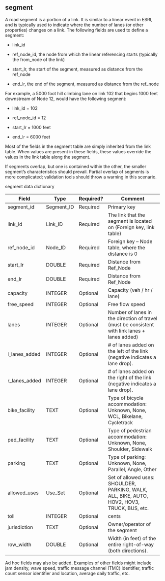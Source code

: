 ##	segment	

A road segment is a portion of a link. It is similar to a linear
event in ESRI, and is typically used to indicate where the number of
lanes (or other properties) changes on a link. The following fields are
used to define a segment:

  - link\_id

  - ref\_node_id, the node from which the linear referencing starts (typically the from_node of the link)

  - start\_lr, the start of the segment, measured as distance from
    the ref\_node

  - end\_lr, the end of the segment, measured as distance from the
    ref\_node

For example, a 5000 foot hill climbing lane on link 102 that begins 1000
feet downstream of Node 12, would have the following segment:

  - link\_id = 102

  - ref\_node_id = 12

  - start\_lr = 1000 feet

  - end\_lr = 6000 feet

Most of the fields in the segment table are simply inherited from
the link table. When values are present in these fields, these
values override the values in the link table along the segment.

If segments overlap, but one is contained within the other, the smaller
segment’s characteristics should prevail. Partial overlap of segments is
more complicated; validation tools should throw a warning in this
scenario.

segment data dictionary

| Field                                   | Type                 | Required? | Comment                                                                                                                                                                                                                          |
| --------------------------------------- | -------------------- | --------- | -------------------------------------------------------------------------------------------------------------------------------------------------------------------------------------------------------------------------------- |
| segment\_id                             | Segment\_ID          | Required  | Primary key                                                                                                                                                                                                                      |
| link_id | Link_ID             | Required  | The link that the segment is located on (Foreign key, link table)                                                                                                                                                         |
| ref\_node_id                               | Node\_ID             | Required  | Foreign key – Node table, where the distance is 0                                                                                                                                                                               |
| start\_lr                         | DOUBLE               | Required  | Distance from Ref\_Node                                                                                                                                                                                                          |
| end\_lr                           | DOUBLE               | Required  | Distance from Ref\_Node                                                                                                                                                                                                          |
| capacity                                | INTEGER              | Optional  | Capacity (veh / hr / lane)                                                                                                                                                                                                              |
| free_speed                               | INTEGER              | Optional  | Free flow speed                                                                                                                                                                                                                  |
| lanes			                              | INTEGER		            | Optional	| Number of lanes in the direction of travel (must be consistent with link lanes + lanes added) 	                                                                                                                                |
| l_lanes_added                           | INTEGER              | Optional  | # of lanes added on the left of the link (negative indicates a lane drop).                                                                                                                                                                                      |
| r_lanes_added                           | INTEGER              | Optional  | # of lanes added on the right of the link (negative indicates a lane drop).                                                                                                                                                                                      |
| bike_facility                            | TEXT                 | Optional  | Type of bicycle accommodation: Unknown, None, WCL, Bikelane, Cycletrack                                                                                                                                                          |
| ped_facility                             | TEXT                 | Optional  | Type of pedestrian accommodation: Unknown, None, Shoulder, Sidewalk                                                                                                                                                              |
| parking                                 | TEXT                 | Optional  | Type of parking: Unknown, None, Parallel, Angle, Other                                                                                                                                                                           |
| allowed\_uses                           | Use\_Set             | Optional  | Set of allowed uses: SHOULDER, PARKING, WALK, ALL, BIKE, AUTO, HOV2, HOV3, TRUCK, BUS, etc.                                                                                    |
| toll          | INTEGER       | Optional  | cents                                     |
| jurisdiction  | TEXT  | Optional  | Owner/operator of the segment  |
| row_width | DOUBLE  | Optional  |  Width (in feet) of the entire right-of-way (both directions).  | 

Ad hoc fields may also be added. Examples of other fields might include jam density, wave speed, traffic message channel (TMC) identifier, traffic count sensor identifier and location, average daily traffic, etc.
